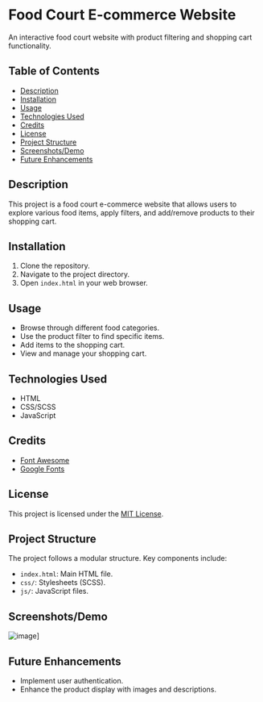 # Food Court E-commerce Website

An interactive food court website with product filtering and shopping cart functionality.

## Table of Contents

- [Description](#description)
- [Installation](#installation)
- [Usage](#usage)
- [Technologies Used](#technologies-used)
- [Credits](#credits)
- [License](#license)
- [Project Structure](#project-structure)
- [Screenshots/Demo](#screenshotsdemo)
- [Future Enhancements](#future-enhancements)

## Description

This project is a food court e-commerce website that allows users to explore various food items, apply filters, and add/remove products to their shopping cart.

## Installation

1. Clone the repository.
2. Navigate to the project directory.
3. Open `index.html` in your web browser.

## Usage

- Browse through different food categories.
- Use the product filter to find specific items.
- Add items to the shopping cart.
- View and manage your shopping cart.

## Technologies Used

- HTML
- CSS/SCSS
- JavaScript

## Credits

- [Font Awesome](https://fontawesome.com/)
- [Google Fonts](https://fonts.google.com/)

## License

This project is licensed under the [MIT License](LICENSE).

## Project Structure

The project follows a modular structure. Key components include:
- `index.html`: Main HTML file.
- `css/`: Stylesheets (SCSS).
- `js/`: JavaScript files.

## Screenshots/Demo

![image](https://github.com/yuvashreera/E-commerce-Website---Food-Court/assets/126389396/a67eed45-2677-42cc-a780-709d61723f4b)]

## Future Enhancements

- Implement user authentication.
- Enhance the product display with images and descriptions.

